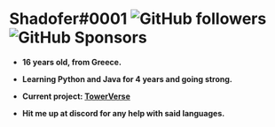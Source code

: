 # Shadofer#0001 ![GitHub followers](https://img.shields.io/github/followers/shadofer?style=social) ![GitHub Sponsors](https://img.shields.io/github/sponsors/Shadofer)

- **16 years old, from Greece.**

- **Learning Python and Java for 4 years and going strong.**

- **Current project: [TowerVerse](https://github.com/TowerVerse)**

- **Hit me up at discord for any help with said languages.**
